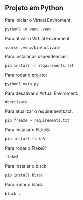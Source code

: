 ## Projeto em Python

Para iniciar o Virtual Enviroment:
```
python3 -m venv .venv
```
Para ativar o Virtual Enviroment:
```
source .venv/bin/activate
```
Para instalar as dependências:
```
pip install -r requirements.txt
```
Para rodar o projeto:
```
python3 main.py
```
Para desativar o Virtual Enviroment:
```
deactivate
```
Para atualizar o requirements.txt:
```
pip freeze > requirements.txt
```
Para instalar o Flake8:
```
pip install flake8
```
Para rodar o Flake8:
```
flake8
```
Para instalar o black:
```
pip install black
```
Para rodar o black:
```
black .
```
